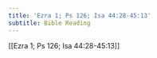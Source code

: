 ```yaml
---
title: 'Ezra 1; Ps 126; Isa 44:28-45:13'
subtitle: Bible Reading
---
```


[[Ezra 1; Ps 126; Isa 44:28-45:13]]